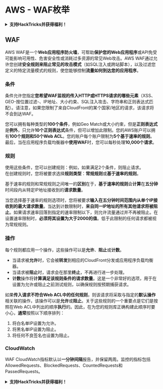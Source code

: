 # AWS - WAF枚举

<details>

<summary><strong>支持HackTricks并获得福利！</strong></summary>

* 如果您想在HackTricks中看到您的公司广告，或者如果您想访问PEASS的最新版本或下载PDF版本的HackTricks，请查看[**订阅计划**](https://github.com/sponsors/carlospolop)！
* 获取[**官方PEASS和HackTricks周边产品**](https://peass.creator-spring.com)
* 发现[**PEASS家族**](https://opensea.io/collection/the-peass-family)，我们的独家[**NFT**](https://opensea.io/collection/the-peass-family)收藏品
* **加入** 💬 [**Discord群组**](https://discord.gg/hRep4RUj7f) 或 [**Telegram群组**](https://t.me/peass) 或 **关注**我的 **Twitter** 🐦 [**@carlospolopm**](https://twitter.com/carlospolopm)**.**
* **通过向** [**HackTricks**](https://github.com/carlospolop/hacktricks) **和** [**HackTricks Cloud**](https://github.com/carlospolop/hacktricks-cloud) **github仓库提交PR来分享您的黑客技巧**。

</details>

## WAF

AWS WAF是一个**Web应用程序防火墙**，可帮助**保护您的Web应用程序**或API免受可能影响可用性、危害安全性或消耗过多资源的常见Web攻击。AWS WAF通过允许您创建**安全规则来阻止常见的攻击模式**（如SQL注入或跨站脚本），以及过滤您定义的特定流量模式的规则，使您能够控制**流量如何到达您的应用程序**。

### 条件

条件允许您指定**您希望WAF监视的传入HTTP或HTTPS请求的哪些元素**（XSS、GEO-按位置过滤-、IP地址、大小约束、SQL注入攻击、字符串和正则表达式匹配）。请注意，如果您限制了来自CloudFront的某个国家/地区的请求，该请求将不会到达WAF。

您可以拥有每种类型的**100个条件**，例如Geo Match或大小约束，但是**正则表达式**是**例外**，只允许**10个正则表达式**条件，但可以增加此限制。您的AWS账户可以拥有**100个规则和50个Web ACL**。您的账户每个账户限制为**5个基于速率的规则**。最后，当在应用程序负载均衡器中**使用WAF**时，您可以每秒处理**10,000个请求**。

### 规则

使用这些条件，您可以创建规则：例如，如果满足2个条件，则阻止请求。\
在创建规则时，您将被要求选择**规则类型**：**常规规则**或**基于速率的规则**。

基于速率的规则和常规规则之间唯一的**区别**在于，**基于速率的规则**会**计算**在**五分钟**时间段内从特定IP地址接收到的**请求数量**。

当您选择基于速率的规则选项时，您将被要求**输入在五分钟时间范围内从单个IP接收到的最大请求数量**。当达到计数限制时，**来自同一IP地址的所有其他请求将被阻止**。如果请求速率回落到指定的速率限制以下，则允许流量通过并不再被阻止。在设置速率限制时，**必须将其设置为大于2000的值**。低于此限制的任何请求都被视为常规规则。

### 操作

每个规则都应用一个操作，这些操作可以是**允许**、**阻止**或**计数**。

* 当请求被**允许**时，它会被**转发**到相应的CloudFront分发或应用程序负载均衡器。
* 当请求被**阻止**时，请求会在那里**终止**，不再进行进一步处理。
* **计数**操作将**计算满足该规则条件的请求数量**。这是一个非常好的选项，用于在设置为允许或阻止之前测试规则，以确保规则按预期捕获请求。

如果**传入请求不符合Web ACL中的任何规则**，则该请求将采取与指定的**默认操作**相关联的操作，该操作可以是**允许**或**阻止**。关于这些规则的一个重要点是它们是按照在Web ACL中列出的顺序**执行**的。因此，在为您的规则库正确构建此顺序时要小心，**通常**按照以下顺序排列：

1. 将白名单IP设置为允许。
2. 将黑名单IP设置为阻止。
3. 将任何不良签名也设置为阻止。

### CloudWatch

WAF CloudWatch指标默认以**一分钟间隔**报告，并保留两周。监控的指标包括AllowedRequests、BlockedRequests、CountedRequests和PassedRequests。

<details>

<summary><strong>支持HackTricks并获得福利！</strong></summary>

* 如果您想在HackTricks中看到您的公司广告，或者如果您想访问PEASS的最新版本或下载PDF版本的HackTricks，请查看[**订阅计划**](https://github.com/sponsors/carlospolop)！
* 获取[**官方PEASS和HackTricks周边产品**](https://peass.creator-spring.com)
* 发现[**PEASS家族**](https://opensea.io/collection/the-peass-family)，我们的独家[**NFT**](https://opensea.io/collection/the-peass-family)收藏品
* **加入** 💬 [**Discord群组**](https://discord.gg/hRep4RUj7f) 或 [**Telegram群组**](https://t.me/peass) 或 **关注**我的 **Twitter** 🐦 [**@carlospolopm**](https://twitter.com/carlospolopm)**.**
* **通过向** [**HackTricks**](https://github.com/carlospolop/hacktricks) **和** [**HackTricks Cloud**](https://github.com/carlospolop/hacktricks-cloud) **github仓库提交PR来分享您的黑客技巧**。

</details>
